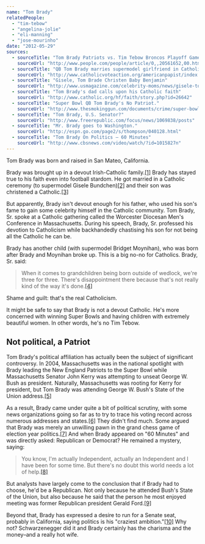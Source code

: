 ```yaml
---
name: "Tom Brady"
relatedPeople:
  - "tim-tebow"
  - "angelina-jolie"
  - "eli-manning"
  - "jose-mourinho"
date: "2012-05-29"
sources:
  - sourceTitle: "Tom Brady Patriots vs. Tim Tebow Broncos Playoff Game"
    sourceUrl: "http://www.people.com/people/article/0,,20561652,00.html"
  - sourceTitle: "QB Tom Brady marries supermodel girlfriend in Catholic \"ceremony.\""
    sourceUrl: "http://www.catholicvoteaction.org/americanpapist/index.php?p=3010"
  - sourceTitle: "Gisele, Tom Brade Christen Baby Benjamin"
    sourceUrl: "http://www.usmagazine.com/celebrity-moms/news/gisele-tom-brady-christen-baby-benjamin--2010236"
  - sourceTitle: "Tom Brady's dad calls upon his Catholic faith"
    sourceUrl: "http://www.catholic.org/hf/faith/story.php?id=26642"
  - sourceTitle: "Super Bowl QB Tom Brady's No Patriot."
    sourceUrl: "http://www.thesmokinggun.com/documents/crime/super-bowl-qb-tom-bradys-no-patriot"
  - sourceTitle: "Tom Brady, U.S. Senator?"
    sourceUrl: "http://www.freerepublic.com/focus/news/1069838/posts"
  - sourceTitle: "Mr. Brady goes to Washington."
    sourceUrl: "http://espn.go.com/page2/s/thompson/040128.html"
  - sourceTitle: "Tom Brady On Politics – 60 Minutes"
    sourceUrl: "http://www.cbsnews.com/video/watch/?id=1015827n"
---
```


Tom Brady was born and raised in San Mateo, California.

Brady was brought up in a devout Irish-Catholic family.<a class="source-citation" href="#http://www.people.com/people/article/0,,20561652,00.html" title="Tom Brady Patriots vs. Tim Tebow Broncos Playoff Game">[1]</a> Brady has stayed true to his faith even into football stardom. He got married in a Catholic ceremony (to supermodel Gisele Bundchen)<a class="source-citation" href="#http://www.catholicvoteaction.org/americanpapist/index.php?p=3010" title="QB Tom Brady marries supermodel girlfriend in Catholic &quot;ceremony.&quot;">[2]</a> and their son was christened a Catholic.<a class="source-citation" href="#http://www.usmagazine.com/celebrity-moms/news/gisele-tom-brady-christen-baby-benjamin--2010236" title="Gisele, Tom Brade Christen Baby Benjamin">[3]</a>

But apparently, Brady isn't devout enough for his father, who used his son's fame to gain some celebrity himself in the Catholic community. Tom Brady, Sr. spoke at a Catholic gathering called the Worcester Diocesan Men's Conference in Massachusetts. During his speech, Brady, Sr. professed his devotion to Catholicism while backhandedly chastising his son for not being all the Catholic he can be.

Brady has another child (with supermodel Bridget Moynihan), who was born after Brady and Moynihan broke up. This is a big no-no for Catholics. Brady, Sr. said:

>When it comes to grandchildren being born outside of wedlock, we're three for three. There's disappointment there because that's not really kind of the way it's done.<a class="source-citation" href="#http://www.catholic.org/hf/faith/story.php?id=26642" title="Tom Brady&apos;s dad calls upon his Catholic faith">[4]</a>

Shame and guilt: that's the real Catholicism.

It might be safe to say that Brady is not a devout Catholic. He's more concerned with winning Super Bowls and having children with extremely beautiful women. In other words, he's no Tim Tebow.


## Not political, a Patriot

Tom Brady's political affiliation has actually been the subject of significant controversy. In 2004, Massachusetts was in the national spotlight with Brady leading the New England Patriots to the Super Bowl while Massachusetts Senator John Kerry was attempting to unseat George W. Bush as president. Naturally, Massachusetts was rooting for Kerry for president, but Tom Brady was attending George W. Bush's State of the Union address.<a class="source-citation" href="#http://www.thesmokinggun.com/documents/crime/super-bowl-qb-tom-bradys-no-patriot" title="Super Bowl QB Tom Brady&apos;s No Patriot.">[5]</a>

As a result, Brady came under quite a bit of political scrutiny, with some news organizations going so far as to try to trace his voting record across numerous addresses and states.<a class="source-citation" href="#http://www.freerepublic.com/focus/news/1069838/posts" title="Tom Brady, U.S. Senator?">[6]</a> They didn't find much. Some argued that Brady was merely an unwilling pawn in the grand chess game of election year politics.<a class="source-citation" href="#http://espn.go.com/page2/s/thompson/040128.html" title="Mr. Brady goes to Washington.">[7]</a> And when Brady appeared on "60 Minutes" and was directly asked: Republican or Democrat? He remained a mystery, saying:

>You know, I'm actually Independent, actually an Independent and I have been for some time. But there's no doubt this world needs a lot of help.<a class="source-citation" href="#http://www.cbsnews.com/video/watch/?id=1015827n" title="Tom Brady On Politics – 60 Minutes">[8]</a>

But analysts have largely come to the conclusion that if Brady had to choose, he'd be a Republican. Not only because he attended Bush's State of the Union, but also because he said that the person he most enjoyed meeting was former Republican president Gerald Ford.<a class="source-citation" href="#http://www.freerepublic.com/focus/news/1069838/posts" title="Tom Brady, U.S. Senator?">[9]</a>

Beyond that, Brady has expressed a desire to run for a Senate seat, probably in California, saying politics is his "craziest ambition."<a class="source-citation" href="#http://www.freerepublic.com/focus/news/1069838/posts" title="Tom Brady, U.S. Senator?">[10]</a> Why not? Schwarzenegger did it and Brady certainly has the charisma and the money–and a really hot wife.